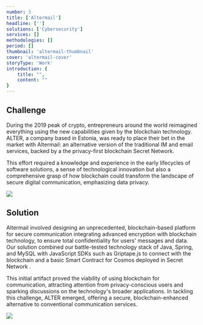 ```yaml
---
number: 3
title: ['Altermail']
headline: ['']
solutions: ['Cybersecurity']
services: []
methodologies: []
period: []
thumbnail: 'altermail-thumbnail'
cover: 'altermail-cover'
storyType: 'Work'
introduction: {
    title: "",
    content: ""
}
---
```


## Challenge

During the 2019 peak of crypto, entrepreneurs around the world reimagined everything using the new capabilities given by the blockchain technology. ALTER, a company based in Estonia, was ready to place their bet in the market with Altermail: an alternative version of the traditional IM and email services, backed by a the privacy-first blockchain Secret Network.

This effort required a knowledge and experience in the early lifecycles of software solutions, a sense of technological innovation but also a comprehensive grasp of how blockchain could transform the landscape of secure digital communication, emphasizing data privacy.

![](/work/altermail-figure-1.jpg)

## Solution

Altermail involved designing an unprecedented, blockchain-based platform for secure communication integrating advanced encryption with blockchain technology, to ensure total confidentiality for users' messages and data. Our solution combined our battle-tested technology stack of Java, Spring, and MySQL with JavaScript SDKs such as Griptape.js to connect with the blockchain and a basic Smart Contract for Cosmos deployed in Secret Network .

This initial artifact proved the viability of using blockchain for communication, attracting attention from privacy-conscious users and sparking discussions on the technology's broader applications. In tackling this challenge, ALTER emerged, offering a secure, blockchain-enhanced alternative to conventional communication services.

![](/work/altermail-figure-2.jpg)